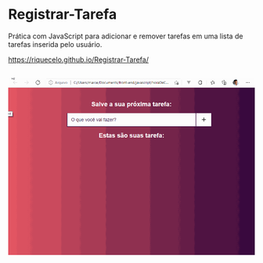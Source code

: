 # Registrar-Tarefa
Prática com JavaScript para adicionar e remover tarefas em uma lista de tarefas inserida pelo usuário.

https://riquecelo.github.io/Registrar-Tarefa/
##
![](https://github.com/Riquecelo/Registrar-Tarefa/blob/main/gif/tarefaComJS.gif)
